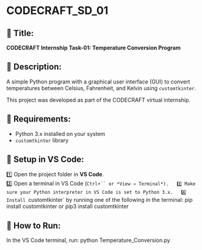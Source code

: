 # CODECRAFT_SD_01

## 📄 Title:
**CODECRAFT Internship Task-01: Temperature Conversion Program**

## 🧰 Description:
A simple Python program with a graphical user interface (GUI) to convert temperatures between Celsius, Fahrenheit, and Kelvin using `customtkinter`.

This project was developed as part of the CODECRAFT virtual internship.

## 🔗 Requirements:
- Python 3.x installed on your system
- `customtkinter` library

## 🚀 Setup in VS Code:
1️⃣ Open the project folder in **VS Code**.  
2️⃣ Open a terminal in VS Code (`Ctrl+`` or *View → Terminal*).  
3️⃣ Make sure your Python interpreter in VS Code is set to Python 3.x.  
4️⃣ Install `customtkinter` by running one of the following in the terminal:
pip install customtkinter
or
pip3 install customtkinter

## 📂 How to Run:
In the VS Code terminal, run:
python Temperature_Conversion.py
